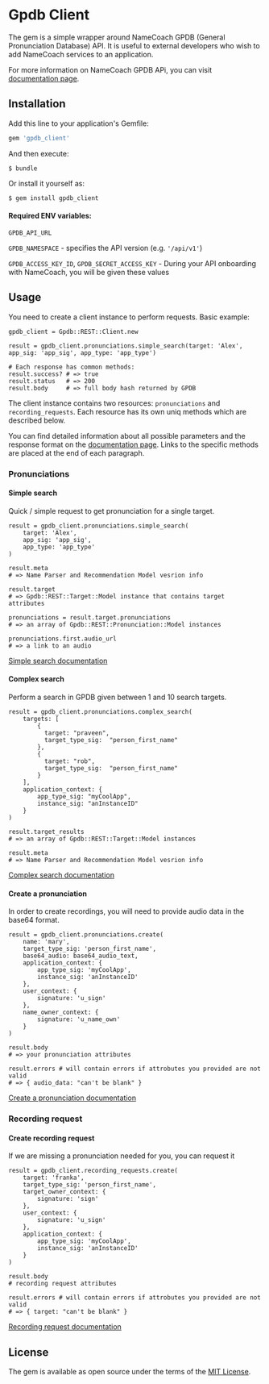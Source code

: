 # Gpdb Client

The gem is a simple wrapper around NameCoach GPDB (General Pronunciation Database) API.
It is useful to external developers who wish to add NameCoach services to an application. 

For more information on NameCoach GPDB APi, you can visit [documentation page](https://namecoachgpdb.docs.apiary.io/#).

## Installation

Add this line to your application's Gemfile:

```ruby
gem 'gpdb_client'
```

And then execute:

    $ bundle

Or install it yourself as:

    $ gem install gpdb_client

#### Required ENV variables:

`GPDB_API_URL`

`GPDB_NAMESPACE` - specifies the API version (e.g. `'/api/v1'`)

`GPDB_ACCESS_KEY_ID`, `GPDB_SECRET_ACCESS_KEY` - 
During your API onboarding with NameCoach, you will be given these values

## Usage

You need to create a client instance to perform requests. Basic example:

    gpdb_client = Gpdb::REST::Client.new
    
    result = gpdb_client.pronunciations.simple_search(target: 'Alex', app_sig: 'app_sig', app_type: 'app_type')

    # Each response has common methods:
    result.success? # => true
    result.status   # => 200
    result.body     # => full body hash returned by GPDB

The client instance contains two resources: `pronunciations` and `recording_requests`.
Each resource has its own uniq methods which are described below. 

You can find detailed information about all possible parameters and the response format
on the [documentation page](https://namecoachgpdb.docs.apiary.io/#).
Links to the specific methods are placed at the end of each paragraph.

### Pronunciations

#### Simple search

Quick / simple request to get pronunciation for a single target.

    result = gpdb_client.pronunciations.simple_search(
        target: 'Alex',
        app_sig: 'app_sig',
        app_type: 'app_type'
    )
    
    result.meta
    # => Name Parser and Recommendation Model vesrion info
    
    result.target
    # => Gpdb::REST::Target::Model instance that contains target attributes
    
    pronunciations = result.target.pronunciations
    # => an array of Gpdb::REST::Pronunciation::Model instances
    
    pronunciations.first.audio_url
    # => a link to an audio
    
[Simple search documentation](https://namecoachgpdb.docs.apiary.io/#reference/pronunciations/simple-search/simple-search)

#### Complex search

Perform a search in GPDB given between 1 and 10 search targets.

    result = gpdb_client.pronunciations.complex_search(
        targets: [
            {
              target: "praveen",
              target_type_sig:  "person_first_name"
            },
            {
              target: "rob",
              target_type_sig:  "person_first_name"
            }
        ],
        application_context: {
            app_type_sig: "myCoolApp",
            instance_sig: "anInstanceID"
        }
    )
    
    result.target_results
    # => an array of Gpdb::REST::Target::Model instances
    
    result.meta
    # => Name Parser and Recommendation Model vesrion info
    
[Complex search documentation](https://namecoachgpdb.docs.apiary.io/#reference/pronunciations/complex-search/complex-search)

#### Create a pronunciation

In order to create recordings, you will need to provide audio data in the base64 format.

    result = gpdb_client.pronunciations.create(
        name: 'mary',
        target_type_sig: 'person_first_name',
        base64_audio: base64_audio_text,
        application_context: {
            app_type_sig: 'myCoolApp',
            instance_sig: 'anInstanceID'
        },
        user_context: {
            signature: 'u_sign'
        },
        name_owner_context: {
            signature: 'u_name_own'
        }
    )
    
    result.body
    # => your pronunciation attributes
    
    result.errors # will contain errors if attrobutes you provided are not valid
    # => { audio_data: "can't be blank" }

[Create a pronunciation documentation](https://namecoachgpdb.docs.apiary.io/#reference/pronunciations/create-a-pronunciation/create-a-pronunciation)

### Recording request

#### Create recording request

If we are missing a pronunciation needed for you, you can request it

    result = gpdb_client.recording_requests.create(
        target: 'franka',
        target_type_sig: 'person_first_name',
        target_owner_context: {
            signature: 'sign'
        },
        user_context: {
            signature: 'u_sign'
        },
        application_context: {
            app_type_sig: 'myCoolApp',
            instance_sig: 'anInstanceID'
        }
    )
    
    result.body
    # recording request attributes
    
    result.errors # will contain errors if attrobutes you provided are not valid
    # => { target: "can't be blank" }

[Recording request documentation](https://namecoachgpdb.docs.apiary.io/#reference/recording-requests/recording-requests/recording-requests)

## License

The gem is available as open source under the terms of the [MIT License](https://opensource.org/licenses/MIT).
